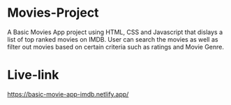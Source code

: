 # Movies-Project
A Basic Movies App project using HTML, CSS and Javascript that dislays a list of top ranked movies on IMDB. User can search the movies as well as filter out movies based on certain criteria such as ratings and Movie Genre.

# Live-link
https://basic-movie-app-imdb.netlify.app/
